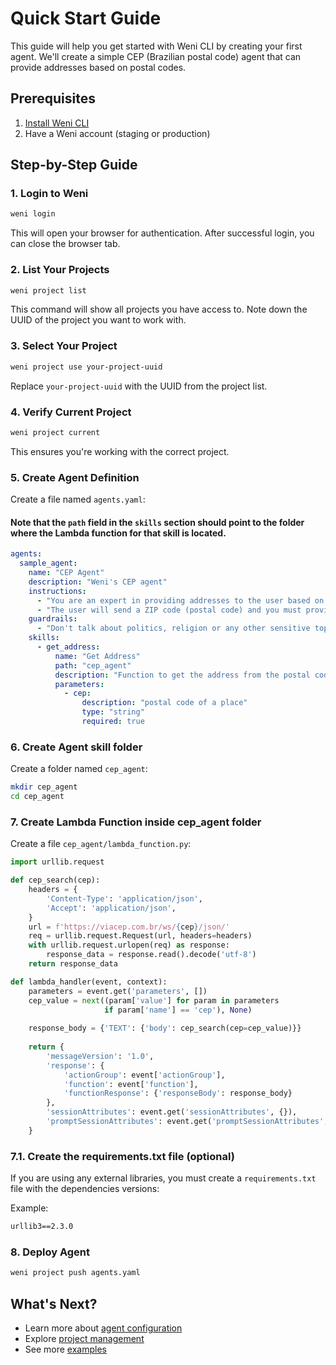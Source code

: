 # Quick Start Guide

This guide will help you get started with Weni CLI by creating your first agent. We'll create a simple CEP (Brazilian postal code) agent that can provide addresses based on postal codes.

## Prerequisites

1. [Install Weni CLI](installation.md)
2. Have a Weni account (staging or production)

## Step-by-Step Guide

### 1. Login to Weni

```bash
weni login
```

This will open your browser for authentication. After successful login, you can close the browser tab.

### 2. List Your Projects

```bash
weni project list
```

This command will show all projects you have access to. Note down the UUID of the project you want to work with.

### 3. Select Your Project

```bash
weni project use your-project-uuid
```

Replace `your-project-uuid` with the UUID from the project list.

### 4. Verify Current Project

```bash
weni project current
```

This ensures you're working with the correct project.

### 5. Create Agent Definition

Create a file named `agents.yaml`:

#### Note that the `path` field in the `skills` section should point to the folder where the Lambda function for that skill is located.

```yaml
agents:
  sample_agent:
    name: "CEP Agent"
    description: "Weni's CEP agent"
    instructions:
      - "You are an expert in providing addresses to the user based on a postal code provided by the user"
      - "The user will send a ZIP code (postal code) and you must provide the address corresponding to this code."
    guardrails:
      - "Don't talk about politics, religion or any other sensitive topic. Keep it neutral."
    skills:
      - get_address:
          name: "Get Address"
          path: "cep_agent"
          description: "Function to get the address from the postal code"
          parameters:
            - cep:
                description: "postal code of a place"
                type: "string"
                required: true
```

### 6. Create Agent skill folder

Create a folder named `cep_agent`:

```bash
mkdir cep_agent
cd cep_agent
```

### 7. Create Lambda Function inside cep_agent folder

Create a file `cep_agent/lambda_function.py`:

```python
import urllib.request

def cep_search(cep):
    headers = {
        'Content-Type': 'application/json',
        'Accept': 'application/json',
    }
    url = f'https://viacep.com.br/ws/{cep}/json/'
    req = urllib.request.Request(url, headers=headers)
    with urllib.request.urlopen(req) as response:
        response_data = response.read().decode('utf-8')
    return response_data

def lambda_handler(event, context):
    parameters = event.get('parameters', [])
    cep_value = next((param['value'] for param in parameters 
                     if param['name'] == 'cep'), None)
    
    response_body = {'TEXT': {'body': cep_search(cep=cep_value)}}
    
    return {
        'messageVersion': '1.0',
        'response': {
            'actionGroup': event['actionGroup'],
            'function': event['function'],
            'functionResponse': {'responseBody': response_body}
        },
        'sessionAttributes': event.get('sessionAttributes', {}),
        'promptSessionAttributes': event.get('promptSessionAttributes', {})
    }
```

### 7.1. Create the requirements.txt file (optional)

If you are using any external libraries, you must create a `requirements.txt` file with the dependencies versions:

Example:
```txt
urllib3==2.3.0
```

### 8. Deploy Agent

```bash
weni project push agents.yaml
```

## What's Next?

- Learn more about [agent configuration](../user-guide/agents.md)
- Explore [project management](../user-guide/projects.md)
- See more [examples](../examples/cep-agent.md)
